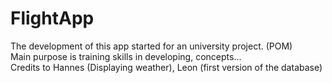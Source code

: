 # FlightApp
The development of this app started for an university project. (POM) <br>
Main purpose is training skills in developing, concepts... <br>
Credits to Hannes (Displaying weather), Leon (first version of the database) <br>

